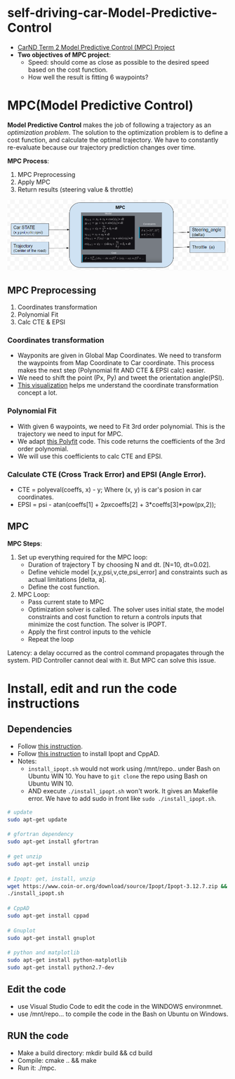 # self-driving-car-Model-Predictive-Control
- [CarND Term 2 Model Predictive Control (MPC) Project](https://github.com/udacity/CarND-MPC-Project)
- **Two objectives of MPC project**:
   - Speed: should come as close as possible to the desired speed based on the cost function.
   - How well the result is fitting 6 waypoints?
   

[MPC_process]: ./assets/MPC_process.PNG
   
# MPC(Model Predictive Control)
**Model Predictive Control** makes the job of following a trajectory as an _optimization problem_. The solution to the optimization problem is to define a cost function, and calculate the optimal trajectory.  We have to constantly re-evaluate because our trajectory prediction changes over time. 

**MPC Process**:
1. MPC Preprocessing
2. Apply MPC
3. Return results (steering value & throttle)

![alt text][MPC_process]

## MPC Preprocessing
1. Coordinates transformation
2. Polynomial Fit
3. Calc CTE & EPSI
### Coordinates transformation
- Wayponits are given in Global Map Coordinates. We need to transform the waypoints from Map Coordinate to Car coordinate. This process makes the next step (Polynomial fit AND CTE & EPSI calc) easier.
- We need to shift the point (Px, Py) and tweet the orientation angle(PSI). 
- [This visualization](https://discussions.udacity.com/t/mpc-car-space-conversion-and-output-of-solve-intuition/249469/12) helps me understand the coordinate transformation concept a lot.
### Polynomial Fit 
- With given 6 waypoints, we need to Fit 3rd order polynomial. This is the trajectory we need to input for MPC.
- We adapt [this Polyfit](https://github.com/JuliaMath/Polynomials.jl/blob/master/src/Polynomials.jl#L676-L716) code. This code returns the coefficients of the 3rd order polynomial. 
- We will use this coefficients to calc CTE and EPSI.

### Calculate CTE (Cross Track Error) and EPSI (Angle Error).
 - CTE = polyeval(coeffs, x) - y;  Where (x, y) is car's posion in car coordinates. 
 - EPSI = psi - atan(coeffs[1] + 2*px*coeffs[2] + 3*coeffs[3]*pow(px,2));
 
 
## MPC
**MPC Steps**:
1. Set up everything required for the MPC loop: 
   - Duration of trajectory T by choosing N and dt. [N=10, dt=0.02].
   - Define vehicle model [x,y,psi,v,cte,psi_error] and constraints such as actual limitations [delta, a]. 
   - Define the cost function. 
2. MPC Loop:
   - Pass current state to MPC
   - Optimization solver is called. The solver uses initial state, the model constraints and cost function to return a controls inputs that minimize the cost function. The solver is IPOPT.
   - Apply the first control inputs to the vehicle
   - Repeat the loop

 Latency: a delay occurred as the control command propagates through the system. PID Controller cannot deal with it. But MPC can solve this issue.






# Install, edit and run the code instructions
## Dependencies
- Follow [this instruction](https://github.com/udacity/CarND-MPC-Project).
- Follow [this instruction](https://github.com/udacity/CarND-MPC-Project/blob/master/install_Ipopt_CppAD.md) to install Ipopt and CppAD.
- Notes:
    - ```install_ipopt.sh``` would not work using /mnt/repo.. under Bash on Ubuntu WIN 10. You have to ```git clone``` the repo using Bash on Ubuntu WIN 10.
    - AND execute ```./install_ipopt.sh``` won't work. It gives an Makefile error. We have to add sudo in front like ```sudo ./install_ipopt.sh```.
    
```bash
# update
sudo apt-get update

# gfortran dependency
sudo apt-get install gfortran

# get unzip
sudo apt-get install unzip

# Ipopt: get, install, unzip
wget https://www.coin-or.org/download/source/Ipopt/Ipopt-3.12.7.zip && unzip Ipopt-3.12.7.zip && rm Ipopt-3.12.7.zip
./install_ipopt.sh

# CppAD
sudo apt-get install cppad

# Gnuplot
sudo apt-get install gnuplot

# python and matplotlib
sudo apt-get install python-matplotlib
sudo apt-get install python2.7-dev
```
    
## Edit the code
- use Visual Studio Code to edit the code in the WINDOWS environmnet.
- use /mnt/repo... to compile the code in the Bash on Ubuntu on Windows.
    
## RUN the code
- Make a build directory: mkdir build && cd build
- Compile: cmake .. && make
- Run it: ./mpc.
